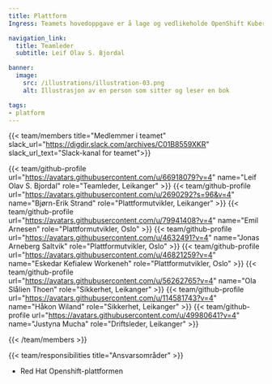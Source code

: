 ```yaml
---
title: Plattform
Ingress: Teamets hovedoppgave er å lage og vedlikeholde OpenShift Kubernetes-plattformen med støttetjenester som løsning driftes på i samarbeid med driftspartner.

navigation_link:
  title: Teamleder
  subtitle: Leif Olav S. Bjordal

banner:
  image:
    src: /illustrations/illustration-03.png
    alt: Illustrasjon av en person som sitter og leser en bok

tags:
- platform
---
```


{{< team/members title="Medlemmer i teamet" slack_url="https://digdir.slack.com/archives/C01B8559XKR" slack_url_text="Slack-kanal for teamet">}}

{{< team/github-profile url="https://avatars.githubusercontent.com/u/66918079?v=4" name="Leif Olav S. Bjordal" role="Teamleder, Leikanger" >}}
{{< team/github-profile url="https://avatars.githubusercontent.com/u/2690292?s=96&v=4" name="Bjørn-Erik Strand" role="Plattformutvikler, Leikanger" >}}
{{< team/github-profile url="https://avatars.githubusercontent.com/u/79941408?v=4" name="Emil Arnesen" role="Plattformutvikler, Oslo" >}}
{{< team/github-profile url="https://avatars.githubusercontent.com/u/4632491?v=4" name="Jonas Arneberg Saltvik" role="Plattformutvikler, Oslo" >}}
{{< team/github-profile url="https://avatars.githubusercontent.com/u/46821259?v=4" name="Eskedar Kefialew Workeneh" role="Plattformutvikler, Oslo" >}}
{{< team/github-profile url="https://avatars.githubusercontent.com/u/56262765?v=4" name="Ola Slålien Thoen" role="Sikkerhet, Leikanger" >}}
{{< team/github-profile url="https://avatars.githubusercontent.com/u/114581743?v=4" name="Håkon Wiland" role="Sikkerhet, Leikanger" >}}
{{< team/github-profile url="https://avatars.githubusercontent.com/u/49980641?v=4" name="Justyna Mucha" role="Driftsleder, Leikanger" >}}

{{< /team/members >}}

{{< team/responsibilities title="Ansvarsområder" >}}

- Red Hat Openshift-plattformen
